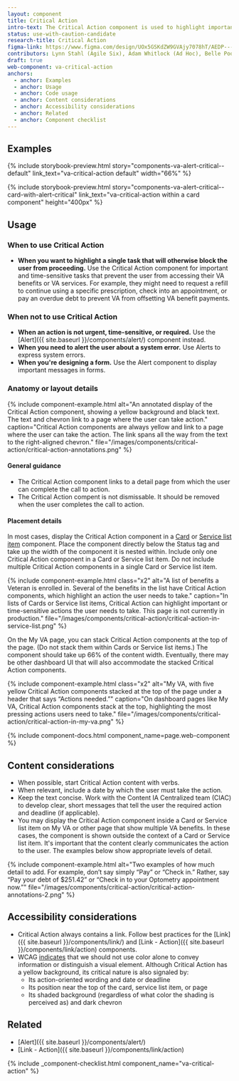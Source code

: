 ```yaml
---
layout: component
title: Critical Action
intro-text: The Critical Action component is used to highlight important and/or time-sensitive actions a user needs to take online.
status: use-with-caution-candidate
research-title: Critical Action
figma-link: https://www.figma.com/design/UOx5GSKdZW9GVAjy7078hT/AEDP---Critical-Information?node-id=2-129&t=wkfhJB4eXXQAgeV2-1
contributors: Lynn Stahl (Agile Six), Adam Whitlock (Ad Hoc), Belle Poopongpanit (Agile Six), Christine Rose Steiffer (Agile Six), Kristen Faiferlick (Ad Hoc)
draft: true
web-component: va-critical-action
anchors:
  - anchor: Examples
  - anchor: Usage
  - anchor: Code usage
  - anchor: Content considerations
  - anchor: Accessibility considerations
  - anchor: Related
  - anchor: Component checklist
---
```



## Examples

{% include storybook-preview.html story="components-va-alert-critical--default" link_text="va-critical-action default" width="66%" %}

{% include storybook-preview.html story="components-va-alert-critical--card-with-alert-critical" link_text="va-critical-action within a card component" height="400px" %}

## Usage

### When to use Critical Action

* **When you want to highlight a single task that will otherwise block the user from proceeding.** Use the Critical Action component for important and time-sensitive tasks that prevent the user from accessing their VA benefits or VA services. For example, they might need to request a refill to continue using a specific prescription, check into an appointment, or pay an overdue debt to prevent VA from offsetting VA benefit payments.

### When not to use Critical Action

* **When an action is not urgent, time-sensitive, or required.** Use the [Alert]({{ site.baseurl }}/components/alert/) component instead.
* **When you need to alert the user about a system error.** Use Alerts to express system errors.
* **When you're designing a form.** Use the Alert component to display important messages in forms.

### Anatomy or layout details

{% include component-example.html
  alt="An annotated display of the Critical Action component, showing a yellow background and black text. The text and chevron link to a page where the user can take action."
  caption="Critical Action components are always yellow and link to a page where the user can take the action. The link spans all the way from the text to the right-aligned chevron."
  file="/images/components/critical-action/critical-action-annotations.png" %}

#### General guidance
* The Critical Action component links to a detail page from which the user can complete the call to action.
* The Critical Action compent is not dismissable. It should be removed when the user completes the call to action.

#### Placement details

In most cases, display the Critical Action component in a [Card](https://design.va.gov/components/card) or [Service list item](https://design.va.gov/components/service-list-item) component. Place the component directly below the Status tag and take up the width of the component it is nested within. Include only one Critical Action component in a Card or Service list item. Do not include multiple Critical Action components in a single Card or Service list item.

{% include component-example.html
  class="x2"
  alt="A list of benefits a Veteran is enrolled in. Several of the benefits in the list have Critical Action components, which highlight an action the user needs to take."
  caption="In lists of Cards or Service list items, Critical Action can highlight important or time-sensitive actions the user needs to take. This page is not currently in production."
  file="/images/components/critical-action/critical-action-in-service-list.png" %}

On the My VA page, you can stack Critical Action components at the top of the page. (Do not stack them within Cards or Service list items.) The component should take up 66% of the content width. Eventually, there may be other dashboard UI that will also accommodate the stacked Critical Action components.

{% include component-example.html
  class="x2"
  alt="My VA, with five yellow Critical Action components stacked at the top of the page under a header that says “Actions needed.”"
  caption="On dashboard pages like My VA, Critical Action components stack at the top, highlighting the most pressing actions users need to take."
  file="/images/components/critical-action/critical-action-in-my-va.png" %}


{% include component-docs.html component_name=page.web-component %}

## Content considerations

* When possible, start Critical Action content with verbs.
* When relevant, include a date by which the user must take the action.
* Keep the text concise. Work with the Content IA Centralized team (CIAC) to develop clear, short messages that tell the user the required action and deadline (if applicable).
* You may display the Critical Action component inside a Card or Service list item on My VA or other page that show multiple VA benefits. In these cases, the component is shown outside the context of a Card or Service list item. It's important that the content clearly communicates the action to the user. The examples below show appropriate levels of detail.

{% include component-example.html
  alt="Two examples of how much detail to add. For example, don’t say simply “Pay” or “Check in.” Rather, say “Pay your debt of $251.42” or “Check in to your Optometry appointment now.”"
  file="/images/components/critical-action/critical-action-annotations-2.png" %}

## Accessibility considerations

- Critical Action always contains a link. Follow best practices for the [Link]({{ site.baseurl }}/components/link/) and [Link - Action]({{ site.baseurl }}/components/link/action) components.
- WCAG [indicates](https://www.w3.org/TR/WCAG22/#use-of-color) that we should not use color alone to convey information or distinguish a visual element. Although Critical Action has a yellow background, its critical nature is also signaled by:
  - Its action-oriented wording and date or deadline
  - Its position near the top of the card, service list item, or page
  - Its shaded background (regardless of what color the shading is perceived as) and dark chevron

## Related

* [Alert]({{ site.baseurl }}/components/alert/)
* [Link - Action]({{ site.baseurl }}/components/link/action)

{% include _component-checklist.html component_name="va-critical-action" %}
